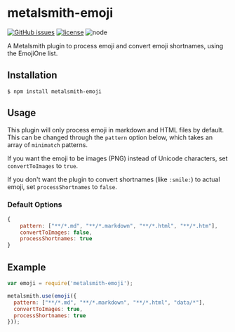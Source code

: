 # metalsmith-emoji
[![GitHub issues](https://img.shields.io/github/issues/tech4him1/metalsmith-emoji.svg)](https://github.com/tech4him1/metalsmith-emoji/issues) [![license](https://img.shields.io/github/license/tech4him1/metalsmith-emoji.svg)](https://github.com/tech4him1/metalsmith-emoji/blob/master/LICENSE) ![node](https://img.shields.io/node/v/metalsmith-emoji.svg)

  A Metalsmith plugin to process emoji and convert emoji shortnames, using the EmojiOne list.

## Installation

    $ npm install metalsmith-emoji

## Usage

  This plugin will only process emoji in markdown and HTML files by default. This can be changed through the `pattern` option below, which takes an array of `minimatch` patterns.

  If you want the emoji to be images (PNG) instead of Unicode characters, set `convertToImages` to `true`.

  If you don't want the plugin to convert shortnames (like `:smile:`) to actual emoji, set `processShortnames` to `false`.

### Default Options

```js
{
    pattern: ["**/*.md", "**/*.markdown", "**/*.html", "**/*.htm"],
    convertToImages: false,
    processShortnames: true
}
```

## Example

```js
var emoji = require('metalsmith-emoji');

metalsmith.use(emoji({
  pattern: ["**/*.md", "**/*.markdown", "**/*.html", "data/*"],
  convertToImages: true,
  processShortnames: true
}));
```
